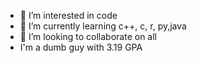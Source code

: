 - 👀 I’m interested in code
- 🌱 I’m currently learning c++, c, r, py,java
- 💞️ I’m looking to collaborate on all
- I'm a dumb guy with 3.19 GPA
